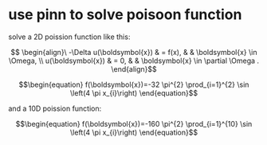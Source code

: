# use pinn to solve poisoon function

solve a 2D poission function like this:
  ```math
    \begin{align}\
  -\Delta u(\boldsymbol{x}) & = f(x), & & \boldsymbol{x} \in \Omega, \\
  u(\boldsymbol{x}) & = 0, & & \boldsymbol{x} \in \partial \Omega .
  \end{align}
  ```
```math
\begin{equation}
f(\boldsymbol{x})=-32 \pi^{2} \prod_{i=1}^{2} \sin \left(4 \pi x_{i}\right)
\end{equation}
```
and a 10D poission function:
```math
\begin{equation}
f(\boldsymbol{x})=-160 \pi^{2} \prod_{i=1}^{10} \sin \left(4 \pi x_{i}\right)
\end{equation}
```
